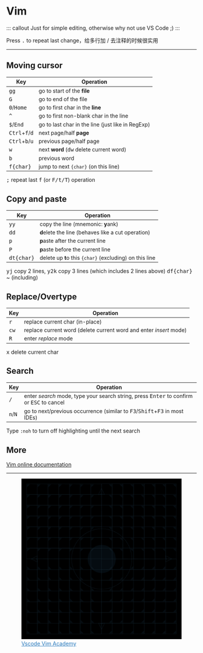 # Vim

::: callout
Just for simple editing, otherwise why not use VS Code ;)
:::

Press <kbd>.</kbd> to repeat last change，给多行加 / 去注释的时候很实用

---

## Moving cursor

| Key                                       | Operation                                                    |
| ----------------------------------------- | ------------------------------------------------------------ |
| <kbd>g</kbd><kbd>g</kbd>                  | go to start of the **file**                                  |
| <kbd>G</kbd>                              | go to end of the file                                        |
| <kbd>0</kbd>/<kbd>Home</kbd>              | go to first char in the **line**                             |
| <kbd>^</kbd>                              | go to first non-blank char in the line                       |
| <kbd>$</kbd>/<kbd>End</kbd>               | go to last char in the line (just like in RegExp)            |
| <kbd>Ctrl</kbd>+<kbd>f</kbd>/<kbd>d</kbd> | next page/half **page**                                      |
| <kbd>Ctrl</kbd>+<kbd>b</kbd>/<kbd>u</kbd> | previous page/half page                                      |
| <kbd>w</kbd>                              | next **word** (<kbd>d</kbd><kbd>w</kbd> delete current word) |
| <kbd>b</kbd>                              | previous word                                                |
| <kbd>f</kbd><kbd>{char}</kbd>             | jump to next `{char}` (on this line)                         |

<kbd>;</kbd> repeat last <kbd>f</kbd> (or <kbd>F/t/T</kbd>) operation

## Copy and paste

| Key                            | Operation                                               |
| ------------------------------ | ------------------------------------------------------- |
| <kbd>y</kbd><kbd>y</kbd>       | copy the line (mnemonic: **y**ank)                      |
| <kbd>d</kbd><kbd>d</kbd>       | **d**elete the line (behaves like a cut operation)      |
| <kbd>p</kbd>                   | **p**aste after the current line                        |
| <kbd>P</kbd>                   | **p**aste before the current line                       |
| <kbd>dt</kbd><kbd>{char}</kbd> | delete up **t**o this `{char}` (excluding) on this line |

<kbd>yj</kbd> copy 2 lines, <kbd>y2k</kbd> copy 3 lines (which includes 2 lines above)
<kbd>df</kbd><kbd>{char}</kbd> ~ (including)

## Replace/Overtype

| Key           | Operation                                                          |
| ------------- | ------------------------------------------------------------------ |
| <kbd>r</kbd>  | replace current char (in-place)                                    |
| <kbd>cw</kbd> | replace current word (delete current word and enter *insert* mode) |
| <kbd>R</kbd>  | enter *replace* mode                                               |

<kbd>x</kbd> delete current char

## Search

| Key                       | Operation                                                                                                   |
| ------------------------- | ----------------------------------------------------------------------------------------------------------- |
| <kbd>/</kbd>              | enter *search* mode, type your search string, press <kbd>Enter</kbd> to confirm or <kbd>ESC</kbd> to cancel |
| <kbd>n</kbd>/<kbd>N</kbd> | go to next/previous occurrence (similar to <kbd>F3</kbd>/<kbd>Shift</kbd>+<kbd>F3</kbd> in most IDEs)       |

Type `:noh` to turn off highlighting until the next search

## More

[Vim online documentation](https://vimhelp.org/)

---

<figure>
  <img src="./imgs/vimcheatsheet.gif" alt="Vim Cheatsheet">
  <figcaption><a href="https://marketplace.visualstudio.com/items?itemName=kaisun.vscodevimacademy" target="_blank" rel="noopener noreferrer" class="outbound" style="color: #297abd">Vscode Vim Academy</a></figcaption>
</figure>
